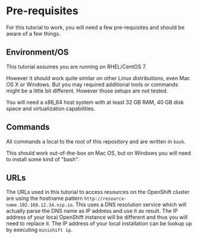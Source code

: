 # Pre-requisites

For this tutorial to work, you will need a few pre-requisites
and should be aware of a few things.

## Environment/OS

This tutorial assumes you are running on RHEL/CentOS 7.

However it should work quite similar on other Linux distributions,
even Mac OS X or Windows. But you may required additional tools
or commands might be a little bit different. However those setups are
not tested.

You will need a x86_64 host system with at least 32 GB RAM, 40 GB disk space
and virtualization capabilities.

## Commands

All commands a local to the root of this repository and are written in `bash`.

This should work out-of-the-box on Mac OS, but on Windows you will need to install
some kind of "bash".

## URLs

The URLs used in this tutorial to access resources on the OpenShift cluster
are using the hostname pattern `http://resource-name.192.168.12.34.nip.io`.
This uses a DNS resolution service which will actually parse the DNS name as IP
address and use it as result. The IP address of your local OpenShift instance
will be different and thus you will need to replace it. The IP address of your
local installation can be lookup up by executing `minishift ip`.